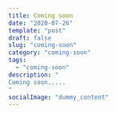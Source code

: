 ```yaml
---
title: Coming soon
date: "2020-07-26"
template: "post"
draft: false
slug: "coming-soon"
category: "coming-soon"
tags:
  - "coming-soon"
description: "
Coming soon.....
"
socialImage: "dummy_content"
---
```


